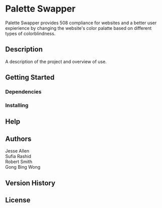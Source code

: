 # Palette Swapper

Palette Swapper provides 508 compliance for websites and a better user expierience by changing the website's color palatte based on different types of colorblindness.

## Description

A description of the project and overview of use.

## Getting Started

### Dependencies

### Installing

## Help

## Authors

Jesse Allen  
Sufia Rashid  
Robert Smith  
Gong Bing Wong  

## Version History

## License
